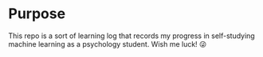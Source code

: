 # Purpose
This repo is a sort of learning log that records my progress in self-studying machine learning as a psychology student. Wish me luck! :stuck_out_tongue_winking_eye:
